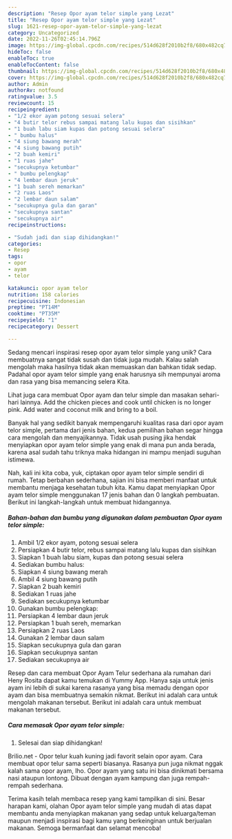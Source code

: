```yaml
---
description: "Resep Opor ayam telor simple yang Lezat"
title: "Resep Opor ayam telor simple yang Lezat"
slug: 1621-resep-opor-ayam-telor-simple-yang-lezat
category: Uncategorized
date: 2022-11-26T02:45:14.796Z
image: https://img-global.cpcdn.com/recipes/514d628f2010b2f8/680x482cq70/opor-ayam-telor-simple-foto-resep-utama.jpg
hideToc: false
enableToc: true
enableTocContent: false
thumbnail: https://img-global.cpcdn.com/recipes/514d628f2010b2f8/680x482cq70/opor-ayam-telor-simple-foto-resep-utama.jpg
cover: https://img-global.cpcdn.com/recipes/514d628f2010b2f8/680x482cq70/opor-ayam-telor-simple-foto-resep-utama.jpg
author: Admin
authorAv: notfound
ratingvalue: 3.5
reviewcount: 15
recipeingredient:
- "1/2 ekor ayam potong sesuai selera"
- "4 butir telor rebus sampai matang lalu kupas dan sisihkan"
- "1 buah labu siam kupas dan potong sesuai selera"
- " bumbu halus"
- "4 siung bawang merah"
- "4 siung bawang putih"
- "2 buah kemiri"
- "1 ruas jahe"
- "secukupnya ketumbar"
- " bumbu pelengkap"
- "4 lembar daun jeruk"
- "1 buah sereh memarkan"
- "2 ruas Laos"
- "2 lembar daun salam"
- "secukupnya gula dan garan"
- "secukupnya santan"
- "secukupnya air"
recipeinstructions:

- "Sudah jadi dan siap dihidangkan!"
categories:
- Resep
tags:
- opor
- ayam
- telor

katakunci: opor ayam telor 
nutrition: 158 calories
recipecuisine: Indonesian
preptime: "PT14M"
cooktime: "PT35M"
recipeyield: "1"
recipecategory: Dessert

---
```





Sedang mencari inspirasi resep opor ayam telor simple yang unik? Cara membuatnya sangat tidak susah dan tidak juga mudah. Kalau salah mengolah maka hasilnya tidak akan memuaskan dan bahkan tidak sedap. Padahal opor ayam telor simple yang enak harusnya sih mempunyai aroma dan rasa yang bisa memancing selera Kita.





Lihat juga cara membuat Opor ayam dan telur simple dan masakan sehari-hari lainnya. Add the chicken pieces and cook until chicken is no longer pink. Add water and coconut milk and bring to a boil.

Banyak hal yang sedikit banyak mempengaruhi kualitas rasa dari opor ayam telor simple, pertama dari jenis bahan, kedua pemilihan bahan segar hingga cara mengolah dan menyajikannya. Tidak usah pusing jika hendak menyiapkan opor ayam telor simple yang enak di mana pun anda berada, karena asal sudah tahu triknya maka hidangan ini mampu menjadi suguhan istimewa.






Nah, kali ini kita coba, yuk, ciptakan opor ayam telor simple sendiri di rumah. Tetap berbahan sederhana, sajian ini bisa memberi manfaat untuk membantu menjaga kesehatan tubuh kita. Kamu dapat menyiapkan Opor ayam telor simple menggunakan 17 jenis bahan dan 0 langkah pembuatan. Berikut ini langkah-langkah untuk membuat hidangannya.

<!--inarticleads1-->

##### Bahan-bahan dan bumbu yang digunakan dalam pembuatan Opor ayam telor simple:

1. Ambil 1/2 ekor ayam, potong sesuai selera
1. Persiapkan 4 butir telor, rebus sampai matang lalu kupas dan sisihkan
1. Siapkan 1 buah labu siam, kupas dan potong sesuai selera
1. Sediakan  bumbu halus:
1. Siapkan 4 siung bawang merah
1. Ambil 4 siung bawang putih
1. Siapkan 2 buah kemiri
1. Sediakan 1 ruas jahe
1. Sediakan secukupnya ketumbar
1. Gunakan  bumbu pelengkap:
1. Persiapkan 4 lembar daun jeruk
1. Persiapkan 1 buah sereh, memarkan
1. Persiapkan 2 ruas Laos
1. Gunakan 2 lembar daun salam
1. Siapkan secukupnya gula dan garan
1. Siapkan secukupnya santan
1. Sediakan secukupnya air


Resep dan cara membuat Opor Ayam Telur sederhana ala rumahan dari Heny Rosita dapat kamu temukan di Yummy App. Hanya saja untuk jenis ayam ini lebih di sukai karena rasanya yang bisa memadu dengan opor ayam dan bisa membuatnya semakin nikmat. Berikut ini adalah cara untuk mengolah makanan tersebut. Berikut ini adalah cara untuk membuat makanan tersebut. 

<!--inarticleads2-->

##### Cara memasak Opor ayam telor simple:


1. Selesai dan siap dihidangkan!

Brilio.net - Opor telur kuah kuning jadi favorit selain opor ayam. Cara membuat opor telur sama seperti biasanya. Rasanya pun juga nikmat nggak kalah sama opor ayam, lho. Opor ayam yang satu ini bisa dinikmati bersama nasi ataupun lontong. Dibuat dengan ayam kampung dan juga rempah-rempah sederhana. 

Terima kasih telah membaca resep yang kami tampilkan di sini. Besar harapan kami, olahan Opor ayam telor simple yang mudah di atas dapat membantu anda menyiapkan makanan yang sedap untuk keluarga/teman maupun menjadi inspirasi bagi kamu yang berkeinginan untuk berjualan makanan. Semoga bermanfaat dan selamat mencoba!
